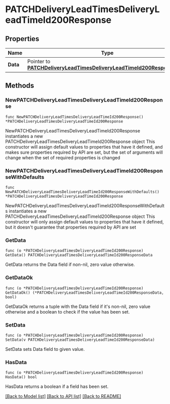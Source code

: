 # PATCHDeliveryLeadTimesDeliveryLeadTimeId200Response

## Properties

Name | Type | Description | Notes
------------ | ------------- | ------------- | -------------
**Data** | Pointer to [**PATCHDeliveryLeadTimesDeliveryLeadTimeId200ResponseData**](PATCHDeliveryLeadTimesDeliveryLeadTimeId200ResponseData.md) |  | [optional] 

## Methods

### NewPATCHDeliveryLeadTimesDeliveryLeadTimeId200Response

`func NewPATCHDeliveryLeadTimesDeliveryLeadTimeId200Response() *PATCHDeliveryLeadTimesDeliveryLeadTimeId200Response`

NewPATCHDeliveryLeadTimesDeliveryLeadTimeId200Response instantiates a new PATCHDeliveryLeadTimesDeliveryLeadTimeId200Response object
This constructor will assign default values to properties that have it defined,
and makes sure properties required by API are set, but the set of arguments
will change when the set of required properties is changed

### NewPATCHDeliveryLeadTimesDeliveryLeadTimeId200ResponseWithDefaults

`func NewPATCHDeliveryLeadTimesDeliveryLeadTimeId200ResponseWithDefaults() *PATCHDeliveryLeadTimesDeliveryLeadTimeId200Response`

NewPATCHDeliveryLeadTimesDeliveryLeadTimeId200ResponseWithDefaults instantiates a new PATCHDeliveryLeadTimesDeliveryLeadTimeId200Response object
This constructor will only assign default values to properties that have it defined,
but it doesn't guarantee that properties required by API are set

### GetData

`func (o *PATCHDeliveryLeadTimesDeliveryLeadTimeId200Response) GetData() PATCHDeliveryLeadTimesDeliveryLeadTimeId200ResponseData`

GetData returns the Data field if non-nil, zero value otherwise.

### GetDataOk

`func (o *PATCHDeliveryLeadTimesDeliveryLeadTimeId200Response) GetDataOk() (*PATCHDeliveryLeadTimesDeliveryLeadTimeId200ResponseData, bool)`

GetDataOk returns a tuple with the Data field if it's non-nil, zero value otherwise
and a boolean to check if the value has been set.

### SetData

`func (o *PATCHDeliveryLeadTimesDeliveryLeadTimeId200Response) SetData(v PATCHDeliveryLeadTimesDeliveryLeadTimeId200ResponseData)`

SetData sets Data field to given value.

### HasData

`func (o *PATCHDeliveryLeadTimesDeliveryLeadTimeId200Response) HasData() bool`

HasData returns a boolean if a field has been set.


[[Back to Model list]](../README.md#documentation-for-models) [[Back to API list]](../README.md#documentation-for-api-endpoints) [[Back to README]](../README.md)


